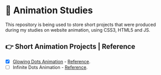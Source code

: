 # 🧐 Animation Studies

This repository is being used to store short projects that were produced during my studies on website animation, using CSS3, HTML5 and JS.

## 👉 Short Animation Projects | Reference

- [x] [Glowing Dots Animation](./glowing-dots/Print.md) - [Reference](https://www.youtube.com/watch?v=fEyjfeRhUK8).
- [ ] Infinite Dots Animation - [Reference](https://www.youtube.com/watch?v=dxquAfnHhqg).